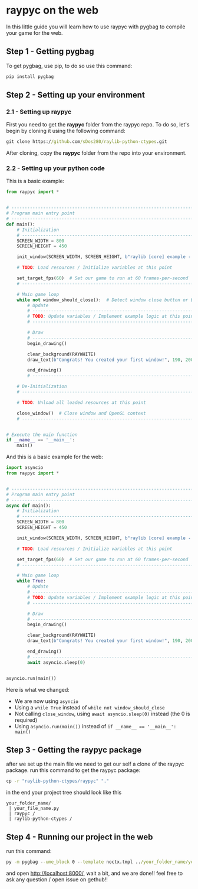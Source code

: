 # raypyc on the web

In this little guide you will learn how to use raypyc with pygbag to compile your game for the web.

## Step 1 - Getting pygbag

To get pygbag, use pip, to do so use this command:

```cmd
pip install pygbag
```

## Step 2 - Setting up your environment

### 2.1 - Setting up raypyc

First you need to get the **raypyc** folder from the raypyc repo. To do so, let's begin by cloning it using the
following command:

```cmd
git clone https://github.com/sDos280/raylib-python-ctypes.git
```

After cloning, copy the **raypyc** folder from the repo into your environment.

### 2.2 - Setting up your python code

This is a basic example:

```py
from raypyc import *


# ------------------------------------------------------------------------------------
# Program main entry point
# ------------------------------------------------------------------------------------
def main():
    # Initialization
    # ------------------------------------------------------------------------------------
    SCREEN_WIDTH = 800
    SCREEN_HEIGHT = 450

    init_window(SCREEN_WIDTH, SCREEN_HEIGHT, b"raylib [core] example - basic window")

    # TODO: Load resources / Initialize variables at this point

    set_target_fps(60)  # Set our game to run at 60 frames-per-second
    # ------------------------------------------------------------------------------------

    # Main game loop
    while not window_should_close():  # Detect window close button or ESC key
        # Update
        # ----------------------------------------------------------------------------------
        # TODO: Update variables / Implement example logic at this point
        # ----------------------------------------------------------------------------------

        # Draw
        # ----------------------------------------------------------------------------------
        begin_drawing()

        clear_background(RAYWHITE)
        draw_text(b"Congrats! You created your first window!", 190, 200, 20, LIGHTGRAY)

        end_drawing()
        # ----------------------------------------------------------------------------------

    # De-Initialization
    # ----------------------------------------------------------------------------------

    # TODO: Unload all loaded resources at this point

    close_window()  # Close window and OpenGL context
    # ----------------------------------------------------------------------------------


# Execute the main function
if __name__ == '__main__':
    main()
```

And this is a basic example for the web:

```py
import asyncio
from raypyc import *


# ------------------------------------------------------------------------------------
# Program main entry point
# ------------------------------------------------------------------------------------
async def main():
    # Initialization
    # ------------------------------------------------------------------------------------
    SCREEN_WIDTH = 800
    SCREEN_HEIGHT = 450

    init_window(SCREEN_WIDTH, SCREEN_HEIGHT, b"raylib [core] example - basic window")

    # TODO: Load resources / Initialize variables at this point

    set_target_fps(60)  # Set our game to run at 60 frames-per-second
    # ------------------------------------------------------------------------------------

    # Main game loop
    while True:
        # Update
        # ----------------------------------------------------------------------------------
        # TODO: Update variables / Implement example logic at this point
        # ----------------------------------------------------------------------------------

        # Draw
        # ----------------------------------------------------------------------------------
        begin_drawing()

        clear_background(RAYWHITE)
        draw_text(b"Congrats! You created your first window!", 190, 200, 20, LIGHTGRAY)

        end_drawing()
        # ----------------------------------------------------------------------------------
        await asyncio.sleep(0)


asyncio.run(main())
```

Here is what we changed:

- We are now using `asyncio`
- Using a `while True` instead of `while not window_should_close`
- Not calling `close_window`, using `await asyncio.sleep(0)` instead (the 0 is required)
- Using `asyncio.run(main())` instead of `if __name__ == '__main__': main()`

## Step 3 - Getting the raypyc package

after we set up the main file we need to get our self a clone of the raypyc package.
run this command to get the raypyc package:

```cmd
cp -r "raylib-python-ctypes/raypyc" "."
```

in the end your project tree should look like this

```
your_folder_name/
 | your_file_name.py
 | raypyc /
 | raylib-python-ctypes /
```

## Step 4 - Running our project in the web

run this command:

```cmd
py -m pygbag --ume_block 0 --template noctx.tmpl ../your_folder_name/your_file_name.py
```

and open [http://localhost:8000/](http://localhost:8000/), wait a bit, and we are done!!
feel free to ask any question / open issue on gethub!!
